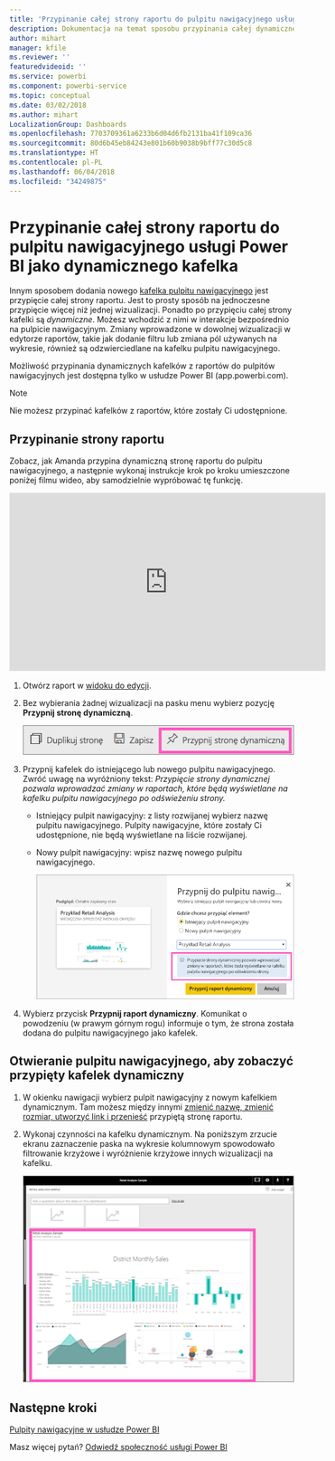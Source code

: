 ```yaml
---
title: 'Przypinanie całej strony raportu do pulpitu nawigacyjnego usługi Power BI '
description: Dokumentacja na temat sposobu przypinania całej dynamicznej strony raportu do pulpitu nawigacyjnego usługi Power BI z raportu.
author: mihart
manager: kfile
ms.reviewer: ''
featuredvideoid: ''
ms.service: powerbi
ms.component: powerbi-service
ms.topic: conceptual
ms.date: 03/02/2018
ms.author: mihart
LocalizationGroup: Dashboards
ms.openlocfilehash: 7703709361a6233b6d04d6fb2131ba41f109ca36
ms.sourcegitcommit: 80d6b45eb84243e801b60b9038b9bff77c30d5c8
ms.translationtype: HT
ms.contentlocale: pl-PL
ms.lasthandoff: 06/04/2018
ms.locfileid: "34249875"
---
```

# <a name="pin-an-entire-report-page-as-a-live-tile-to-a-power-bi-dashboard"></a>Przypinanie całej strony raportu do pulpitu nawigacyjnego usługi Power BI jako dynamicznego kafelka
Innym sposobem dodania nowego [kafelka pulpitu nawigacyjnego](service-dashboard-tiles.md) jest przypięcie całej strony raportu. Jest to prosty sposób na jednoczesne przypięcie więcej niż jednej wizualizacji.  Ponadto po przypięciu całej strony kafelki są *dynamiczne*. Możesz wchodzić z nimi w interakcje bezpośrednio na pulpicie nawigacyjnym. Zmiany wprowadzone w dowolnej wizualizacji w edytorze raportów, takie jak dodanie filtru lub zmiana pól używanych na wykresie, również są odzwierciedlane na kafelku pulpitu nawigacyjnego.  

Możliwość przypinania dynamicznych kafelków z raportów do pulpitów nawigacyjnych jest dostępna tylko w usłudze Power BI (app.powerbi.com).

> [!NOTE]
> Nie możesz przypinać kafelków z raportów, które zostały Ci udostępnione.
> 
> 

## <a name="pin-a-report-page"></a>Przypinanie strony raportu
Zobacz, jak Amanda przypina dynamiczną stronę raportu do pulpitu nawigacyjnego, a następnie wykonaj instrukcje krok po kroku umieszczone poniżej filmu wideo, aby samodzielnie wypróbować tę funkcję.

<iframe width="560" height="315" src="https://www.youtube.com/embed/EzhfBpPboPA" frameborder="0" allowfullscreen></iframe>


1. Otwórz raport w [widoku do edycji](service-interact-with-a-report-in-editing-view.md).
2. Bez wybierania żadnej wizualizacji na pasku menu wybierz pozycję **Przypnij stronę dynamiczną**.
   
   ![Ikona Przypnij stronę dynamiczną](media/service-dashboard-pin-live-tile-from-report/pbi-pin-live-page.png) 
3. Przypnij kafelek do istniejącego lub nowego pulpitu nawigacyjnego. Zwróć uwagę na wyróżniony tekst: *Przypięcie strony dynamicznej pozwala wprowadzać zmiany w raportach, które będą wyświetlane na kafelku pulpitu nawigacyjnego po odświeżeniu strony.*
   
   * Istniejący pulpit nawigacyjny: z listy rozwijanej wybierz nazwę pulpitu nawigacyjnego. Pulpity nawigacyjne, które zostały Ci udostępnione, nie będą wyświetlane na liście rozwijanej.
   * Nowy pulpit nawigacyjny: wpisz nazwę nowego pulpitu nawigacyjnego.
     
     ![Okno dialogowe opcji Przypnij do pulpitu nawigacyjnego](media/service-dashboard-pin-live-tile-from-report/pbi-pin-live-page-dialog.png)
4. Wybierz przycisk **Przypnij raport dynamiczny**. Komunikat o powodzeniu (w prawym górnym rogu) informuje o tym, że strona została dodana do pulpitu nawigacyjnego jako kafelek.

## <a name="open-the-dashboard-to-see-the-pinned-live-tile"></a>Otwieranie pulpitu nawigacyjnego, aby zobaczyć przypięty kafelek dynamiczny
1. W okienku nawigacji wybierz pulpit nawigacyjny z nowym kafelkiem dynamicznym. Tam możesz między innymi [zmienić nazwę, zmienić rozmiar, utworzyć link i przenieść](service-dashboard-edit-tile.md) przypiętą stronę raportu.  
2. Wykonaj czynności na kafelku dynamicznym.  Na poniższym zrzucie ekranu zaznaczenie paska na wykresie kolumnowym spowodowało filtrowanie krzyżowe i wyróżnienie krzyżowe innych wizualizacji na kafelku.
   
    ![pulpity nawigacyjne z kafelkiem dynamicznym](media/service-dashboard-pin-live-tile-from-report/pbi-live-tile.png)

## <a name="next-steps"></a>Następne kroki
[Pulpity nawigacyjne w usłudze Power BI](service-dashboards.md)

Masz więcej pytań? [Odwiedź społeczność usługi Power BI](http://community.powerbi.com/)

